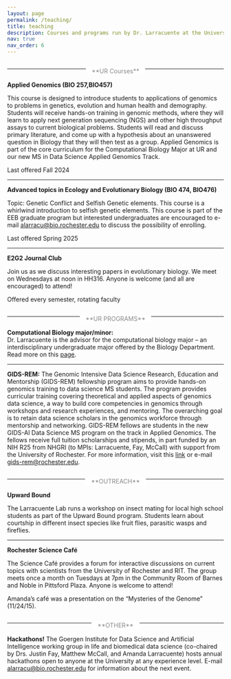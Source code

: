 ```yaml
---
layout: page
permalink: /teaching/
title: teaching
description: Courses and programs run by Dr. Larracuente at the University of Rochester
nav: true
nav_order: 6
---
```


<div style="text-align:center; margin:2em 0;">
  <span style="background:#fff; padding:0 1em; color:#888;">**UR Courses**</span>
  <hr style="margin-top:-1em;">
</div>

**Applied Genomics (BIO 257,BIO457)**

This course is designed to introduce students to applications of genomics to problems in genetics, evolution and human health and demography. Students will receive hands-on training in genomic methods, where they will learn to apply next generation sequencing (NGS) and other high throughput assays to current biological problems. Students will read and discuss primary literature, and come up with a hypothesis about an unanswered question in Biology that they will then test as a group. Applied Genomics is part of the core curriculum for the Computational Biology Major at UR and our new MS in Data Science Applied Genomics Track.

Last offered Fall 2024

<hr>

**Advanced topics in Ecology and Evolutionary Biology (BIO 474, BIO476)**

Topic: Genetic Conflict and Selfish Genetic elements.  This course is a whirlwind introduction to selfish genetic elements. This course is part of the EEB graduate program but  interested undergraduates are encouraged to e-mail alarracu@bio.rochester.edu to discuss the possibility of enrolling.

Last offered Spring 2025

<hr>

**E2G2 Journal Club**

Join us as we discuss interesting papers in evolutionary biology. We meet on Wednesdays at noon in HH316. Anyone is welcome (and all are encouraged) to attend!

Offered every semester, rotating faculty


<div style="text-align:center; margin:2em 0;">
  <span style="background:#fff; padding:0 1em; color:#888;">**UR PROGRAMS**</span>
  <hr style="margin-top:-1em;">
</div>

**Computational Biology major/minor:**  
Dr. Larracuente is the advisor for the computational biology major – an interdisciplinary undergraduate major offered by the Biology Department. Read more on this [page](https://www.sas.rochester.edu/bio/undergraduate/bcb.html).

<hr>

**GIDS-REM:** 
The Genomic Intensive Data Science Research, Education and Mentorship (GIDS-REM) fellowship program aims to provide hands-on genomics training to data science MS students.  The program provides curricular training covering theoretical and applied aspects of genomics data science, a way to build core competencies in genomics through workshops and research experiences, and mentoring. The overarching goal is to retain data science scholars in the genomics workforce through  mentorship and networking. GIDS-REM fellows are students in the new GIDS-AI Data Science MS program on the track in Applied Genomics. The fellows receive full tuition scholarships and stipends, in part funded by an NIH R25 from NHGRI (to MPIs: Larracuente, Fay, McCall) with support from the University of Rochester. For more information, visit this [link](https://www.hajim.rochester.edu/dsc/graduate/ms-genomics.html) or e-mail gids-rem@rochester.edu.


<div style="text-align:center; margin:2em 0;">
  <span style="background:#fff; padding:0 1em; color:#888;">**OUTREACH**</span>
  <hr style="margin-top:-1em;">
</div>


**Upward Bound**

The Larracuente Lab runs a workshop on insect mating for local high school students as part of the Upward Bound program. Students learn about courtship in different insect species like fruit flies, parasitic wasps and fireflies.

<hr>

**Rochester Science Café**

The Science Café provides a forum for interactive discussions on current topics with scientists from the University of Rochester and RIT.  The group meets once a month on Tuesdays at 7pm in the Community Room of Barnes and Noble in Pittsford Plaza. Anyone is welcome to attend!

Amanda’s café was a presentation on the “Mysteries of the Genome” (11/24/15).



<div style="text-align:center; margin:2em 0;">
  <span style="background:#fff; padding:0 1em; color:#888;">**OTHER**</span>
  <hr style="margin-top:-1em;">
</div>


**Hackathons!** 
The Goergen Institute for Data Science and Artificial Intelligence working group in life and biomedical data science (co-chaired by Drs. Justin Fay, Matthew McCall, and Amanda Larracuente) hosts annual hackathons open to anyone at the University at any experience level. E-mail alarracu@bio.rochester.edu for information about the next event.